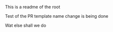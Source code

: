 This is a readme of the root

Test of the PR template name change is being done

Wat else shall we do

